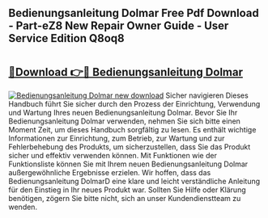 ## Bedienungsanleitung Dolmar Free Pdf Download - Part-eZ8 New Repair Owner Guide - User Service Edition Q8oq8

# <h2><a href="http://df5rwtf.blite.top/?on=Bedienungsanleitung+Dolmar">🔗Download 👉🔴 Bedienungsanleitung Dolmar</a></h2>

[![Bedienungsanleitung Dolmar new download](https://i.imgur.com/lujVjoI.png)](http://df5rwtf.blite.top/?on=Bedienungsanleitung+Dolmar)
Sicher navigieren Dieses Handbuch führt Sie sicher durch den Prozess der Einrichtung, Verwendung und Wartung Ihres neuen Bedienungsanleitung Dolmar. Bevor Sie Ihr Bedienungsanleitung Dolmar verwenden, nehmen Sie sich bitte einen Moment Zeit, um dieses Handbuch sorgfältig zu lesen. Es enthält wichtige Informationen zur Einrichtung, zum Betrieb, zur Wartung und zur Fehlerbehebung des Produkts, um sicherzustellen, dass Sie das Produkt sicher und effektiv verwenden können. Mit Funktionen wie der Funktionsliste können Sie mit Ihrem neuen Bedienungsanleitung Dolmar außergewöhnliche Ergebnisse erzielen. Wir hoffen, dass das Bedienungsanleitung DolmarD eine klare und leicht verständliche Anleitung für den Einstieg in Ihr neues Produkt war. Sollten Sie Hilfe oder Klärung benötigen, zögern Sie bitte nicht, sich an unser Kundendienstteam zu wenden.
